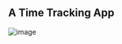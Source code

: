 ## A Time Tracking App


![image](https://github.com/user-attachments/assets/ea58d831-86ec-4683-9aca-0260ed0a1d41)


<!--
## Database Setup

To run this project, you will need to set up the PostgreSQL database using the provided files in the example_database directory.

### Steps:
If you already have MySQL Workbench set up and know how to use it, you can skip the first step.

-->
